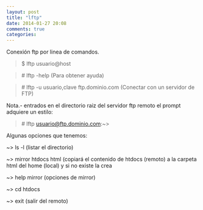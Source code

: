 ```yaml
---
layout: post
title: "lftp"
date: 2014-01-27 20:08
comments: true
categories: 
---
```

Conexión ftp por linea de comandos.

>$ lftp usuario@host

>\# lftp -help  (Para obtener ayuda) 

>\# lftp -u usuario,clave ftp.dominio.com (Conectar con un servidor de FTP) 

Nota.- entrados en el directorio raiz del servidor ftp remoto el prompt adquiere un estilo:

>\# lftp usuario@ftp.dominio.com:~>

Algunas opciones que tenemos:

~> ls -l  (listar el directorio)

~> mirror htdocs html  (copiará el contenido de htdocs (remoto) a la carpeta html del home (local) y si no existe la crea

~> help mirror (opciones de mirror)

~> cd htdocs

~> exit   (salir del remoto) 

